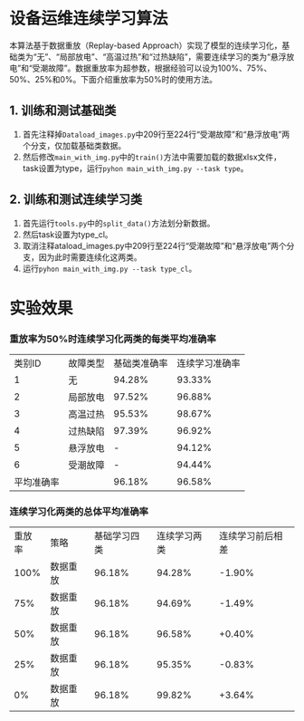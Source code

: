 # 设备运维连续学习算法
本算法基于数据重放（Replay-based Approach）实现了模型的连续学习化，基础类为“无”、“局部放电”、“高温过热”和“过热缺陷”，需要连续学习的类为“悬浮放电”和“受潮故障”。数据重放率为超参数，根据经验可以设为100%、75%、50%、25%和0%。下面介绍重放率为50%时的使用方法。

## 1. 训练和测试基础类
1. 首先注释掉`Dataload_images.py`中209行至224行“受潮故障”和“悬浮放电”两个分支，仅加载基础类数据。
2. 然后修改`main_with_img.py`中的`train()`方法中需要加载的数据xlsx文件，task设置为type，运行`pyhon main_with_img.py --task type`。

## 2. 训练和测试连续学习类
1. 首先运行`tools.py`中的`split_data()`方法划分新数据。
2. 然后task设置为type_cl。
3. 取消注释ataload_images.py中209行至224行“受潮故障”和“悬浮放电”两个分支，因为此时需要连续化这两类。
4. 运行`pyhon main_with_img.py --task type_cl`。

# 实验效果
### 重放率为50%时连续学习化两类的每类平均准确率
<table>
    <tr>
        <td>类别ID</td> 
        <td>故障类型</td> 
        <td>基础类准确率</td> 
        <td>连续学习准确率</td> 
   </tr>
   <tr>
        <td>1</td> 
        <td>无</td> 
        <td>94.28%</td> 
        <td>93.33%</td> 
   </tr>
   <tr>
        <td>2</td> 
        <td>局部放电</td> 
        <td>97.52%</td> 
        <td>96.88%</td> 
   </tr>
   <tr>
        <td>3</td> 
        <td>高温过热</td> 
        <td>95.53%</td> 
        <td>98.67%</td> 
   </tr>
   <tr>
        <td>4</td> 
        <td>过热缺陷</td> 
        <td>97.39%</td> 
        <td>96.92%</td> 
   </tr>
   <tr>
        <td>5</td> 
        <td>悬浮放电</td> 
        <td>-</td> 
        <td>94.12%</td> 
   </tr>
   <tr>
        <td>6</td> 
        <td>受潮故障</td> 
        <td>-</td> 
        <td>94.44%</td> 
   </tr>
    <tr>
  		 <td>平均准确率</td> 
         <td></td> 
         <td>96.18%</td> 
      	 <td>96.58%</td> 
    </tr>
    
</table>

### 连续学习化两类的总体平均准确率
<table>
    <tr>
        <td>重放率</td> 
        <td>策略</td> 
        <td>基础学习四类</td> 
        <td>连续学习两类</td> 
        <td>连续学习前后相差</td> 
   </tr>
   <tr>
        <td>100%</td> 
        <td>数据重放</td> 
        <td>96.18%</td> 
        <td>94.28%</td> 
        <td>-1.90%</td> 
   </tr>
   <tr>
        <td>75%</td> 
        <td>数据重放</td> 
        <td>96.18%</td> 
        <td>94.69%</td> 
        <td>-1.49%</td> 
   </tr>
   <tr>
        <td>50%</td> 
        <td>数据重放</td> 
        <td>96.18%</td> 
        <td>96.58%</td> 
        <td>+0.40%</td> 
   </tr>
   <tr>
        <td>25%</td> 
        <td>数据重放</td> 
        <td>96.18%</td> 
        <td>95.35%</td> 
        <td>-0.83%</td> 
   </tr>
   <tr>
        <td>0%</td> 
        <td>数据重放</td> 
        <td>96.18%</td> 
        <td>99.82%</td> 
        <td>+3.64%</td> 
   </tr>

</table>